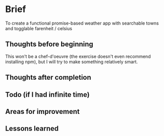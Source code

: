 # Brief

To create a functional promise-based weather app with searchable towns and togglable farenheit / celsius

## Thoughts before beginning

This won't be a chef-d'oeuvre (the exercise doesn't even recommend installing npm), but I will try to make something relatively smart.

## Thoughts after completion

## Todo (if I had infinite time)

## Areas for improvement

## Lessons learned